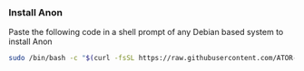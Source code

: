 ### Install Anon

Paste the following code in a shell prompt of any Debian based system to install Anon

```bash
sudo /bin/bash -c "$(curl -fsSL https://raw.githubusercontent.com/ATOR-Development/anon-install/main/install.sh)"
```
